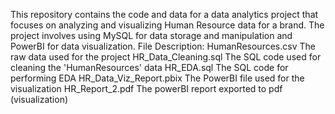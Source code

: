This repository contains the code and data for a data analytics project that focuses on analyzing and visualizing Human Resource data for a brand. The project involves using MySQL for data storage and manipulation and PowerBI for data visualization.
File Description:
HumanResources.csv  The raw data used for the project
HR_Data_Cleaning.sql  The SQL code used for cleaning the 'HumanResources' data
HR_EDA.sql  The SQL code for performing EDA
HR_Data_Viz_Report.pbix  The PowerBI file used for the visualization
HR_Report_2.pdf  The powerBI report exported to pdf (visualization)
